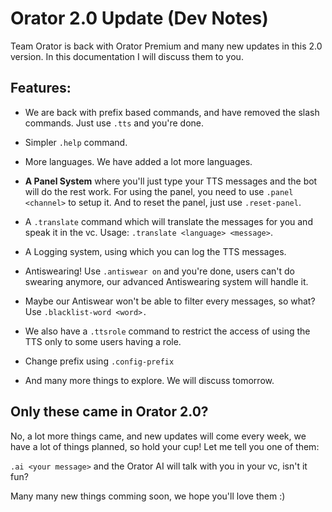 # Orator 2.0 Update (Dev Notes)

Team Orator is back with Orator Premium and many new updates in this 2.0 version. In this documentation I will discuss them to you.


## Features:

- We are back with prefix based commands, and have removed the slash commands. Just use `.tts` and you're done.

- Simpler `.help` command.

- More languages. We have added a lot more languages.

- **A Panel System** where you'll just type your TTS messages and the bot will do the rest work. For using the panel, you need to use `.panel <channel>` to setup it. And to reset the panel, just use `.reset-panel`.

- A `.translate` command which will translate the messages for you and speak it in the vc. Usage: `.translate <language> <message>`.

- A Logging system, using which you can log the TTS messages.

- Antiswearing! Use `.antiswear on` and you're done, users can't do swearing anymore, our advanced Antiswearing system will handle it.

- Maybe our Antiswear won't be able to filter every messages, so what? Use `.blacklist-word <word>.`

- We also have a `.ttsrole` command to restrict the access of using the TTS only to some users having a role.

- Change prefix using `.config-prefix`

- And many more things to explore. We will discuss tomorrow.


## Only these came in Orator 2.0?

No, a lot more things came, and new updates will come every week, we have a lot of things planned, so hold your cup!
Let me tell you one of them:

`.ai <your message>` and the Orator AI will talk with you in your vc, isn't it fun?

Many many new things comming soon, we hope you'll love them :)